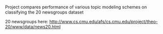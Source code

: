 Project compares performance of various topic modeling schemes on classifying
the 20 newsgroups dataset

20 newsgroups here: http://www.cs.cmu.edu/afs/cs.cmu.edu/project/theo-20/www/data/news20.html
